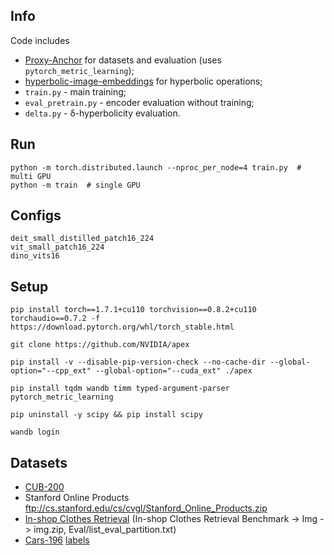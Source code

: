 ## Info
Code includes 
- [Proxy-Anchor](https://github.com/tjddus9597/Proxy-Anchor-CVPR2020) for datasets and evaluation (uses `pytorch_metric_learning`);
- [hyperbolic-image-embeddings](https://github.com/leymir/hyperbolic-image-embeddings) for hyperbolic operations;
- `train.py` - main training;
- `eval_pretrain.py` - encoder evaluation without training;
- `delta.py` - δ-hyperbolicity evaluation.


## Run
```
python -m torch.distributed.launch --nproc_per_node=4 train.py  # multi GPU
python -m train  # single GPU
```

## Configs
```
deit_small_distilled_patch16_224 
vit_small_patch16_224
dino_vits16
```

## Setup
```
pip install torch==1.7.1+cu110 torchvision==0.8.2+cu110 torchaudio==0.7.2 -f https://download.pytorch.org/whl/torch_stable.html

git clone https://github.com/NVIDIA/apex

pip install -v --disable-pip-version-check --no-cache-dir --global-option="--cpp_ext" --global-option="--cuda_ext" ./apex

pip install tqdm wandb timm typed-argument-parser pytorch_metric_learning

pip uninstall -y scipy && pip install scipy

wandb login
```

## Datasets
- [CUB-200](http://www.vision.caltech.edu/visipedia-data/CUB-200-2011/CUB_200_2011.tgz)
- Stanford Online Products ftp://cs.stanford.edu/cs/cvgl/Stanford_Online_Products.zip
- [In-shop Clothes Retrieval](http://mmlab.ie.cuhk.edu.hk/projects/DeepFashion.html)
    (In-shop Clothes Retrieval Benchmark -> Img -> img.zip, Eval/list_eval_partition.txt)
- [Cars-196](http://ai.stanford.edu/~jkrause/car196/car_ims.tgz) [labels](http://ai.stanford.edu/~jkrause/car196/cars_annos.mat)
